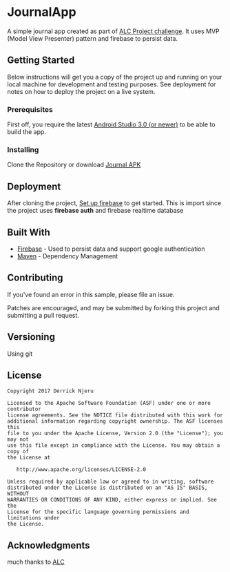 # JournalApp
A simple journal app created as part of [ALC Project challenge](https://andela.com/alcwithgoogle). It uses MVP (Model View Presenter) pattern and firebase to persist data.

## Getting Started

Below instructions will get you a copy of the project up and running on your local machine for development and testing purposes. See deployment for notes on how to deploy the project on a live system.

### Prerequisites

First off, you require the latest [Android Studio 3.0 (or newer)](https://developer.android.com/studio) to be able to build the app.

### Installing
Clone the Repository or download [Journal APK](https://github.com/derricknjeru/journalApp/blob/master/art/journal.apk)

## Deployment
After cloning the project, [Set up firebase](https://firebase.google.com/docs/android/setup) to get started. This is import since the project uses **firebase auth** and firebase realtime database

## Built With

* [Firebase](https://firebase.google.com/) - Used to persist data and support google authentication
* [Maven](https://maven.apache.org/) - Dependency Management

## Contributing

If you've found an error in this sample, please file an issue.

Patches are encouraged, and may be submitted by forking this project and
submitting a pull request.

## Versioning

Using git

## License

```
Copyright 2017 Derrick Njeru

Licensed to the Apache Software Foundation (ASF) under one or more contributor
license agreements. See the NOTICE file distributed with this work for
additional information regarding copyright ownership. The ASF licenses this
file to you under the Apache License, Version 2.0 (the "License"); you may not
use this file except in compliance with the License. You may obtain a copy of
the License at

   http://www.apache.org/licenses/LICENSE-2.0

Unless required by applicable law or agreed to in writing, software
distributed under the License is distributed on an "AS IS" BASIS, WITHOUT
WARRANTIES OR CONDITIONS OF ANY KIND, either express or implied. See the
License for the specific language governing permissions and limitations under
the License.
```
## Acknowledgments
much thanks to [ALC](https://andela.com/alcwithgoogle)
